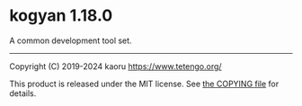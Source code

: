 kogyan 1.18.0
=============

A common development tool set.

---

Copyright (C) 2019-2024 kaoru  https://www.tetengo.org/

This product is released under the MIT license.
See [the COPYING file](https://github.com/tetengo/kogyan.cpp/blob/master/COPYING)
for details.
